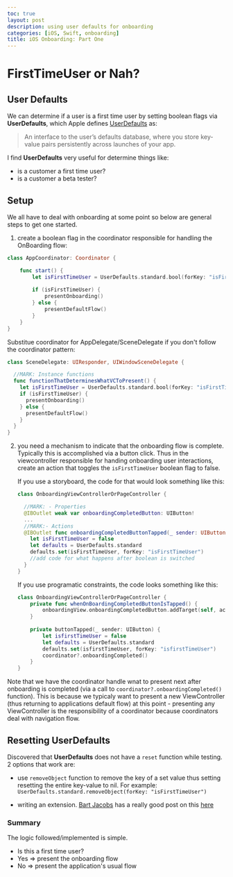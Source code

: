 ```yaml
---
toc: true
layout: post
description: using user defaults for onboarding
categories: [iOS, Swift, onboarding]
title: iOS Onboarding: Part One
---
```

# FirstTimeUser or Nah?

## User Defaults
We can determine if a user is a first time user by setting boolean flags via **UserDefaults**, which Apple defines [UserDefaults](https://developer.apple.com/documentation/foundation/userdefaults) as: 
>An interface to the user’s defaults database, where you store key-value pairs persistently across launches of your app.

I find **UserDefaults** very useful for determine things like: 
  - is a customer a first time user?
  - is a customer a beta tester? 

## Setup
We all have to deal with onboarding at some point so below are general steps to get one started.

1. create a boolean flag in the coordinator responsible for handling the OnBoarding flow: 
```swift
class AppCoordinator: Coordinator {

    func start() {
        let isFirstTimeUser = UserDefaults.standard.bool(forKey: "isFirstTimeUser")
        
        if (isFirstTimeUser) {
            presentOnboarding()
        } else {
            presentDefaultFlow()
        }
    }  
}
``` 
Substitue coordinator for AppDelegate/SceneDelegate if you don't follow the coordinator pattern:
  
```swift 
class SceneDelegate: UIResponder, UIWindowSceneDelegate {

  //MARK: Instance functions
  func functionThatDeterminesWhatVCToPresent() {
    let isFirstTimeUser = UserDefaults.standard.bool(forKey: "isFirstTimeUser")
    if (isFirstTimeUser) {
      presentOnboarding()
    } else {
      presentDefaultFlow()
    }
  }  
}
```

2. you need a mechanism to indicate that the onboarding flow is complete. Typically this is accomplished via a button click. Thus in the viewcontroller responsible for handing onboarding user interactions, create an action that toggles the `isFirstTimeUser` boolean flag to false. 

    If you use a storyboard, the code for that would look something like this:
    
    ```swift
    class OnboardingViewControllerOrPageController {
    
      //MARK: - Properties
      @IBOutlet weak var onboardingCompletedButton: UIButton!
      ...
      //MARK:- Actions
      @IBOutlet func onboardingCompletedButtonTapped(_ sender: UIButton) {
        let isFirstTimeUser = false
        let defaults = UserDefaults.standard
        defaults.set(isFirstTimeUser, forKey: "isFirstTimeUser")
        //add code for what happens after boolean is switched
      }
    }
    ```
    
    If you use programatic constraints, the code looks something like this: 
    
    ```swift 
    class OnboardingViewControllerOrPageController {
        private func whenOnBoardingCompletedButtonIsTapped() {
            onboardingView.onboardingCompletedButton.addTarget(self, action: #selector(ActionButtonProtocol.buttonTapped(_:)), for: .touchUpInside)
        }   
        
        private buttonTapped(_ sender: UIButton) {
            let isfirstTimeUser = false
            let defaults = UserDefaults.standard
            defaults.set(isfirstTimeUser, forKey: "isfirstTimeUser")
            coordinator?.onboardingCompleted()
        }
    }
    ```

Note that we have the coordinator handle wnat to present next after onboarding is completed (via a call to `coordinator?.onboardingCompleted()` function). This is because we typicaly want to present a new ViewController (thus returning to applications default flow) at this point -  presenting any ViewController is the responsibility of a coordinator because coordinators deal with navigation flow. 

## Resetting UserDefaults 
Discovered that **UserDefaults** does not have a `reset` function while testing. 2 options that work are: 
- use `removeObject` function to remove the key of a set value thus setting resetting the entire key-value to nil. For example: `UserDefaults.standard.removeObject(forKey: "isFirstTimeUser")`

- writing an extension. [Bart Jacobs](https://twitter.com/_bartjacobs) has a really good post on this [here](https://cocoacasts.com/ud-8-how-to-clear-or-reset-user-defaults-in-swift)

### Summary
The logic followed/implemented is simple. 
- Is this a first time user? 
- Yes => present the onboarding flow
- No => present the application's usual flow

